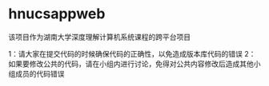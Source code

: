 # hnucsappweb
该项目作为湖南大学深度理解计算机系统课程的跨平台项目

1：请大家在提交代码的时候确保代码的正确性，以免造成版本库代码的错误
2：如果要修改公共的代码，请在小组内进行讨论，免得对公共内容修改后造成其他小组成员的代码错误
